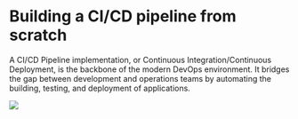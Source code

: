 # Building a CI/CD pipeline from scratch

A CI/CD Pipeline implementation, or Continuous Integration/Continuous Deployment, is the backbone of the modern DevOps environment. It bridges the gap between development and operations teams by automating the building, testing, and deployment of applications.

![](https://i.imgur.com/RTz7ylh.jpg)

